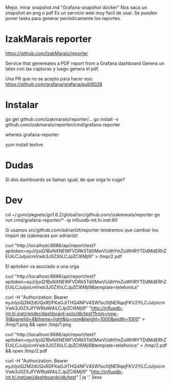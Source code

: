 Mejor, mirar snapshot.md "Grafana-snapshot docker"
Nos saca un snapshot en png o pdf
Es un servicio web muy facil de usar.
Se pueden poner tasks para generar periódicamente los reportes.

# IzakMarais reporter
https://github.com/IzakMarais/reporter

Service that genereates a PDF report from a Grafana dashboard
Genera un latex con las capturas y luego genera el pdf.

Una PR que no se acepto para hacer eso: https://github.com/grafana/grafana/pull/6028


# Instalar
go get github.com/izakmarais/reporter/...
go install -v github.com/izakmarais/reporter/cmd/grafana-reporter

whereis grafana-reporter

yum install texlive


# Dudas
Si dos dashboards se llaman igual, de que orga lo coge?

# Dev
cd ~/.gvm/pkgsets/go1.6.2/global/src/github.com/izakmarais/reporter
go run cmd/grafana-reporter/* -ip influxdb-int.hi.inet:80

Si usamos src/github.com/adrianlzt/reporter tendremos que cambiar los import de izakmarais por adrianlzt



curl "http://localhost:8686/api/report/test?apitoken=eyJrIjoiQ1BxNXNEWFVDRk5Td0MwVUdhYmZuWHRYTDdMdERhZEUiLCJuIjoicmVwb3J0ZXIiLCJpZCI6Mjl9" > /tmp/2.pdf

El apitoken va asociado a una orga

curl "http://localhost:8686/api/report/test?apitoken=eyJrIjoiQ1BxNXNEWFVDRk5Td0MwVUdhYmZuWHRYTDdMdERhZEUiLCJuIjoicmVwb3J0ZXIiLCJpZCI6Mjl9&template=telefonica"

curl -H "Authorization: Bearer eyJrIjoiQ2M2dUQxRDFKaGJtTHQ4NFV4SW1sc0ljNERqejFKV2YiLCJuIjoicmVwb3J0ZXJfYWRtaW4iLCJpZCI6Mjl9" "http://influxdb-int.hi.inet/render/dashboard-solo/db/test?from=now-1h&panelId=4&theme=light&to=now&height=1000&width=1000" > /tmp/1.png && open /tmp/1.png


curl "http://localhost:8686/api/report/test?apitoken=eyJrIjoiQ1BxNXNEWFVDRk5Td0MwVUdhYmZuWHRYTDdMdERhZEUiLCJuIjoicmVwb3J0ZXIiLCJpZCI6Mjl9&template=telefonica" > /tmp/2.pdf && open /tmp/2.pdf

curl -H "Authorization: Bearer eyJrIjoiQ2M2dUQxRDFKaGJtTHQ4NFV4SW1sc0ljNERqejFKV2YiLCJuIjoicmVwb3J0ZXJfYWRtaW4iLCJpZCI6Mjl9" "http://influxdb-int.hi.inet/api/dashboards/db/test" | jq '.' |less


